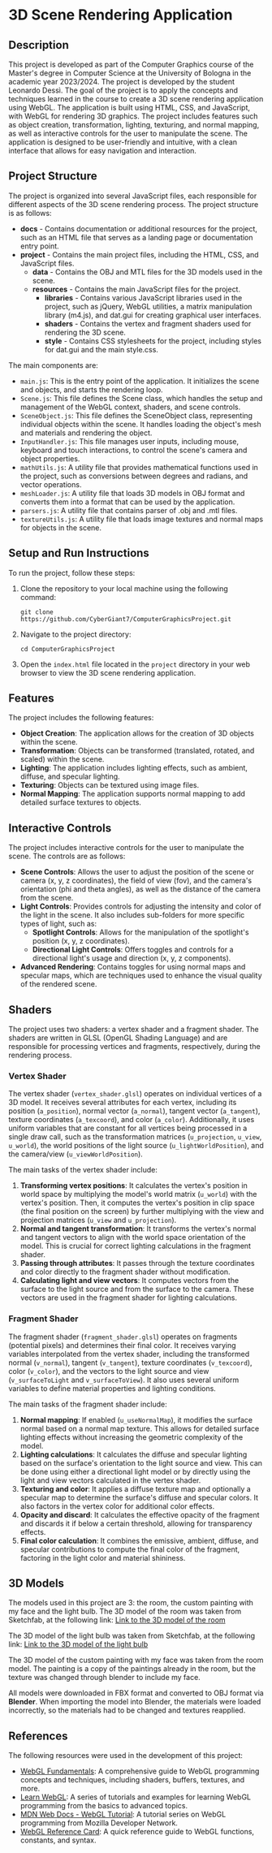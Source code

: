 # 3D Scene Rendering Application

## Description

This project is developed as part of the Computer Graphics course of the Master's degree in Computer Science at the University of Bologna in the academic year 2023/2024. The project is developed by the student Leonardo Dessì. The goal of the project is to apply the concepts and techniques learned in the course to create a 3D scene rendering application using WebGL. The application is built using HTML, CSS, and JavaScript, with WebGL for rendering 3D graphics. The project includes features such as object creation, transformation, lighting, texturing, and normal mapping, as well as interactive controls for the user to manipulate the scene. The application is designed to be user-friendly and intuitive, with a clean interface that allows for easy navigation and interaction.

## Project Structure

The project is organized into several JavaScript files, each responsible for different aspects of the 3D scene rendering process. The project structure is as follows:

- **docs** - Contains documentation or additional resources for the project, such as an HTML file that serves as a landing page or documentation entry point.
- **project** - Contains the main project files, including the HTML, CSS, and JavaScript files.
  - **data** - Contains the OBJ and MTL files for the 3D models used in the scene.
  - **resources** - Contains the main JavaScript files for the project.
    - **libraries** - Contains various JavaScript libraries used in the project, such as jQuery, WebGL utilities, a matrix manipulation library (m4.js), and dat.gui for creating graphical user interfaces.
    - **shaders** - Contains the vertex and fragment shaders used for rendering the 3D scene.
    - **style** - Contains CSS stylesheets for the project, including styles for dat.gui and the main style.css.

The main components are:

- `main.js`: This is the entry point of the application. It initializes the scene and objects, and starts the rendering loop.
- `Scene.js`: This file defines the Scene class, which handles the setup and management of the WebGL context, shaders, and scene controls.
- `SceneObject.js`: This file defines the SceneObject class, representing individual objects within the scene. It handles loading the object's mesh and materials and rendering the object.
- `InputHandler.js`: This file manages user inputs, including mouse, keyboard and touch interactions, to control the scene's camera and object properties.
- `mathUtils.js`: A utility file that provides mathematical functions used in the project, such as conversions between degrees and radians, and vector operations.
- `meshLoader.js`: A utility file that loads 3D models in OBJ format and converts them into a format that can be used by the application.
- `parsers.js`: A utility file that contains parser of .obj and .mtl files.
- `textureUtils.js`: A utility file that loads image textures and normal maps for objects in the scene.

## Setup and Run Instructions

To run the project, follow these steps:

1. Clone the repository to your local machine using the following command:
   ```
   git clone https://github.com/CyberGiant7/ComputerGraphicsProject.git
   ```

2. Navigate to the project directory:
   ```
   cd ComputerGraphicsProject
   ```

3. Open the `index.html` file located in the `project` directory in your web browser to view the 3D scene rendering application.

## Features

The project includes the following features:

- **Object Creation**: The application allows for the creation of 3D objects within the scene.
- **Transformation**: Objects can be transformed (translated, rotated, and scaled) within the scene.
- **Lighting**: The application includes lighting effects, such as ambient, diffuse, and specular lighting.
- **Texturing**: Objects can be textured using image files.
- **Normal Mapping**: The application supports normal mapping to add detailed surface textures to objects.

## Interactive Controls

The project includes interactive controls for the user to manipulate the scene. The controls are as follows:

- **Scene Controls**: Allows the user to adjust the position of the scene or camera (x, y, z coordinates), the field of view (fov), and the camera's orientation (phi and theta angles), as well as the distance of the camera from the scene.
- **Light Controls**: Provides controls for adjusting the intensity and color of the light in the scene. It also includes sub-folders for more specific types of light, such as:
  - **Spotlight Controls**: Allows for the manipulation of the spotlight's position (x, y, z coordinates).
  - **Directional Light Controls**: Offers toggles and controls for a directional light's usage and direction (x, y, z components).
- **Advanced Rendering**: Contains toggles for using normal maps and specular maps, which are techniques used to enhance the visual quality of the rendered scene.

## Shaders

The project uses two shaders: a vertex shader and a fragment shader. The shaders are written in GLSL (OpenGL Shading Language) and are responsible for processing vertices and fragments, respectively, during the rendering process.

### Vertex Shader

The vertex shader (`vertex_shader.glsl`) operates on individual vertices of a 3D model. It receives several attributes for each vertex, including its position (`a_position`), normal vector (`a_normal`), tangent vector (`a_tangent`), texture coordinates (`a_texcoord`), and color (`a_color`). Additionally, it uses uniform variables that are constant for all vertices being processed in a single draw call, such as the transformation matrices (`u_projection`, `u_view`, `u_world`), the world positions of the light source (`u_lightWorldPosition`), and the camera/view (`u_viewWorldPosition`).

The main tasks of the vertex shader include:

1. **Transforming vertex positions**: It calculates the vertex's position in world space by multiplying the model's world matrix (`u_world`) with the vertex's position. Then, it computes the vertex's position in clip space (the final position on the screen) by further multiplying with the view and projection matrices (`u_view` and `u_projection`).
2. **Normal and tangent transformation**: It transforms the vertex's normal and tangent vectors to align with the world space orientation of the model. This is crucial for correct lighting calculations in the fragment shader.
3. **Passing through attributes**: It passes through the texture coordinates and color directly to the fragment shader without modification.
4. **Calculating light and view vectors**: It computes vectors from the surface to the light source and from the surface to the camera. These vectors are used in the fragment shader for lighting calculations.

### Fragment Shader

The fragment shader (`fragment_shader.glsl`) operates on fragments (potential pixels) and determines their final color. It receives varying variables interpolated from the vertex shader, including the transformed normal (`v_normal`), tangent (`v_tangent`), texture coordinates (`v_texcoord`), color (`v_color`), and the vectors to the light source and view (`v_surfaceToLight` and `v_surfaceToView`). It also uses several uniform variables to define material properties and lighting conditions.

The main tasks of the fragment shader include:

1. **Normal mapping**: If enabled (`u_useNormalMap`), it modifies the surface normal based on a normal map texture. This allows for detailed surface lighting effects without increasing the geometric complexity of the model.
2. **Lighting calculations**: It calculates the diffuse and specular lighting based on the surface's orientation to the light source and view. This can be done using either a directional light model or by directly using the light and view vectors calculated in the vertex shader.
3. **Texturing and color**: It applies a diffuse texture map and optionally a specular map to determine the surface's diffuse and specular colors. It also factors in the vertex color for additional color effects.
4. **Opacity and discard**: It calculates the effective opacity of the fragment and discards it if below a certain threshold, allowing for transparency effects.
5. **Final color calculation**: It combines the emissive, ambient, diffuse, and specular contributions to compute the final color of the fragment, factoring in the light color and material shininess.

## 3D Models

The models used in this project are 3: the room, the custom painting with my face and the light bulb. The 3D model of the room was taken from Sketchfab, at the following link: [Link to the 3D model of the room](https://sketchfab.com/3d-models/the-bathroom-free-d5e5035dda434b8d9beaa7271f1c85fc)

The 3D model of the light bulb was taken from Sketchfab, at the following link: [Link to the 3D model of the light bulb](https://sketchfab.com/3d-models/low-poly-light-bulb-a7d27c2224d94c86a04083de8f9df7db)

The 3D model of the custom painting with my face was taken from the room model. The painting is a copy of the paintings already in the room, but the texture was changed through blender to include my face.

All models were downloaded in FBX format and converted to OBJ format via **Blender**. When importing the model into Blender, the materials were loaded incorrectly, so the materials had to be changed and textures reapplied.

## References

The following resources were used in the development of this project:

- [WebGL Fundamentals](https://webglfundamentals.org/): A comprehensive guide to WebGL programming concepts and techniques, including shaders, buffers, textures, and more.
- [Learn WebGL](https://learnwebgl.brown37.net/index.html): A series of tutorials and examples for learning WebGL programming from the basics to advanced topics.
- [MDN Web Docs - WebGL Tutorial](https://developer.mozilla.org/en-US/docs/Web/API/WebGL_API/Tutorial): A tutorial series on WebGL programming from Mozilla Developer Network.
- [WebGL Reference Card](https://www.khronos.org/files/webgl/webgl-reference-card-1_0.pdf): A quick reference guide to WebGL functions, constants, and syntax.
